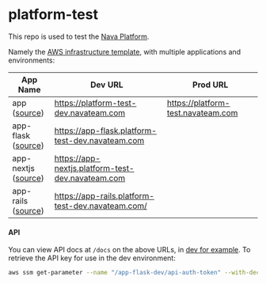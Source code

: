 # platform-test

This repo is used to test the [Nava Platform](https://github.com/navapbc/platform).

Namely the [AWS infrastructure
template](https://github.com/navapbc/template-infra), with multiple applications
and environments:

| App Name                                                                                     | Dev URL                                           | Prod URL                           |
|----------------------------------------------------------------------------------------------|---------------------------------------------------|------------------------------------|
| app <br /> ([source](https://github.com/navapbc/template-infra/tree/main/template-only-app)) | https://platform-test-dev.navateam.com            | https://platform-test.navateam.com |
| app-flask <br /> ([source](https://github.com/navapbc/template-application-flask))           | https://app-flask.platform-test-dev.navateam.com |                                    |
| app-nextjs <br /> ([source](https://github.com/navapbc/template-application-nextjs))         | https://app-nextjs.platform-test-dev.navateam.com |                                    |
| app-rails <br /> ([source](https://github.com/navapbc/template-application-rails))           | https://app-rails.platform-test-dev.navateam.com/ |                                    |

#### API
You can view API docs at `/docs` on the above URLs, in [dev for example](https://app-flask.platform-test-dev.navateam.com/docs).
To retrieve the API key for use in the dev environment:
```bash
aws ssm get-parameter --name "/app-flask-dev/api-auth-token" --with-decryption --query Parameter.Value --output text
```



